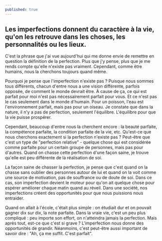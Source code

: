 ```yaml
---
published: true
---
```

## Les imperfections donnent du caractère à la vie, qu'on les retrouve dans les choses, les personnalités ou les lieux.

C'est la phrase que j'ai vue aujourd'hui qui me donne envie de remettre en question la définition de la perfection. Plus que j'y pense, plus que je me rends compte qu'elle n'existe pas vraiment. Cependant, comme être humains, nous la cherchons toujours quand même.

Pourquoi je pense que l'imperfection n'existe pas ? Puisque nous sommes tous différents, chacun d'entre nous a une vision différente, parfois opposée, de comment le monde devrait être. À cause de ça, ce qui est parfait pour moi n'est pas nécessairement parfait pour vous. Et ce n'est pas le cas seulement dans le monde d'humain. Pour un poisson, l'eau est l'environnement parfait, mais pas pour un oiseau. Je constate que dans la nature, il n'y a pas de perfection, seulement l'équilibre. L'équilibre pour que la vie puisse prospérer.

Cependant, beaucoup d'entre nous la cherchent encore : la beauté parfaite, la compétence parfaite, la condition parfaite de la vie, etc. Qu'est-ce que nous cherchons exactement si la perfection n'existe pas ? Peut-être que c'est un type de "perfection relative" - quelque chose qui est considérée comme parfaite pour un certain groupe de personnes, mais pas pour d'autres. Quand on chasse cette perfection d'une façon saine, je trouve qu'elle est peu différente de la réalisation de soi.

La façon saine de chasser la perfection, je pense que c'est quand on la chasse sans oublier des personnes autour de lui et quand on la voit comme une source de motivation, pas de souffrance ou de doute de soi. Dans ce cas, son imperfection devient le moteur pour qu'on ait quelque chose pour espérer améliorer chaque matin quand au réveil. Dans une société, nos imperfections créent des opportunités pour que nous puissions nous entraider.

Quand on allait à l'école, c'était plus simple : on étudiait dur et on pouvait gagner dix sur dix, la note parfaite. Dans la vraie vie, c'est un peu plus compliqué : peu importe son effort, on n'atteindra jamais la perfection. Mais après tout, est-ce que c'est si grave ? L'imperfection nous donne des opportunités de grandir. Néanmoins, c'est peut-être aussi important de savoir dire : "Ah, ça me suffit. C'est parfait".